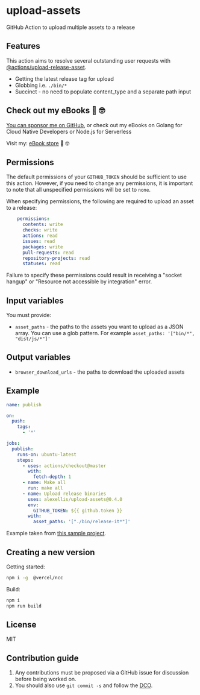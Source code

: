 # upload-assets

GitHub Action to upload multiple assets to a release

## Features

This action aims to resolve several outstanding user requests with [@actions/upload-release-asset](https://github.com/actions/upload-release-asset).

* Getting the latest release tag for upload
* Globbing i.e. `./bin/*`
* Succinct - no need to populate content_type and a separate path input

## Check out my eBooks 📖 🤓

[You can sponsor me on GitHub](https://github.com/sponsors/alexellis/), or check out my eBooks on Golang for Cloud Native Developers or Node.js for Serverless

Visit my: [eBook store](https://store.openfaas.com) 📖 🤓

## Permissions

The default permissions of your `GITHUB_TOKEN` should be sufficient to use this action. However, if you need to change any permissions, it is important to note that all unspecified permissions will be set to `none`.

When specifying permissions, the following are required to upload an asset to a release: 
```yaml
    permissions:
      contents: write
      checks: write
      actions: read
      issues: read
      packages: write
      pull-requests: read
      repository-projects: read
      statuses: read
```
Failure to specify these permissions could result in receiving a "socket hangup" or "Resource not accessible by integration" error.

## Input variables

You must provide:

* `asset_paths` - the paths to the assets you want to upload as a JSON array. You can use a glob pattern. For example `asset_paths: '["bin/*", "dist/js/*"]'`

## Output variables

*  `browser_download_urls` - the paths to download the uploaded assets

## Example

```yaml
name: publish

on:
  push:
    tags:
      - '*'

jobs:
  publish:
    runs-on: ubuntu-latest
    steps:
      - uses: actions/checkout@master
        with:
          fetch-depth: 1
      - name: Make all
        run: make all
      - name: Upload release binaries
        uses: alexellis/upload-assets@0.4.0
        env:
          GITHUB_TOKEN: ${{ github.token }}
        with:
          asset_paths: '["./bin/release-it*"]'
```

Example taken from [this sample project](https://github.com/alexellis/release-it/blob/master/.github/workflows/publish.yaml).

## Creating a new version

Getting started:

```bash
npm i -g  @vercel/ncc
```

Build:

```bash
npm i
npm run build
```

## License

MIT


## Contribution guide

1) Any contributions must be proposed via a GitHub issue for discussion before being worked on.
2) You should also use `git commit -s` and follow the [DCO](https://developercertificate.org).

